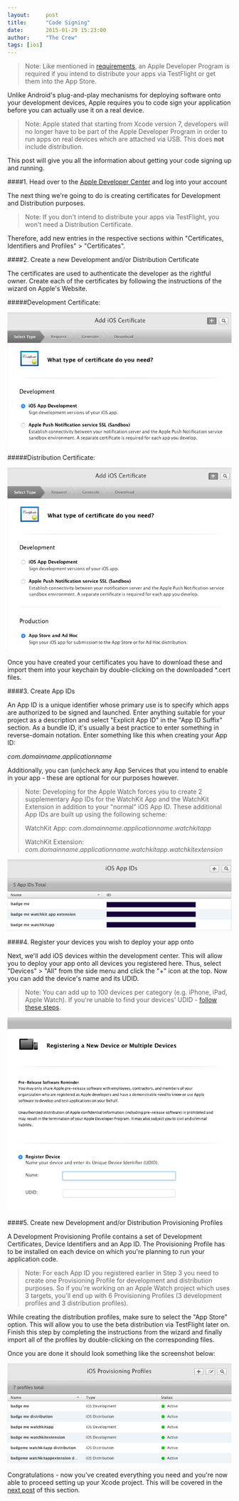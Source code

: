 ```yaml
---
layout:     post
title:      "Code Signing"
date:       2015-01-29 15:23:00
author:     "The Crew"
tags: [ios]
---
```


> Note: Like mentioned in [requirements](http://ciforios.github.io/2015/01/30/Requirements/), an Apple Developer Program is required if you intend to distribute your apps via TestFlight or get them into the App Store.

Unlike Android's plug-and-play mechanisms for deploying software onto your development devices, Apple requires you to code sign your application before you can actually use it on a real device.

> Note: Apple stated that starting from Xcode version 7, developers will no longer have to be part of the Apple Developer Program in order to run apps on real devices which are attached via USB. This does **not** include distribution.

This post will give you all the information about getting your code signing up and running.

####1. Head over to the [Apple Developer Center](https://developer.apple.com/membercenter) and log into your account

The next thing we're going to do is creating certificates for Development and Distribution purposes.

> Note: If you don't intend to distribute your apps via TestFlight, you won't need a Distribution Certificate.

Therefore, add new entries in the respective sections within "Certificates, Identifiers and Profiles" > "Certificates".

####2. Create a new Development and/or Distribution Certificate

The certificates are used to authenticate the developer as the rightful owner. Create each of the certificates by following the instructions of the wizard on Apple's Website.


#####Development Certificate:

![image](/img/development-certificate.png)

#####Distribution Certificate:

![image](/img/distribution-certificate.png)

Once you have created your certificates you have to download these and import them into your keychain by double-clicking on the downloaded *.cert files.

####3. Create App IDs

An App ID is a unique identifier whose primary use is to specify which apps are authorized to be signed and launched.
Enter anything suitable for your project as a description and select "Explicit App ID" in the "App ID Suffix" section. As a bundle ID, it's usually a best practice to enter something in reverse-domain notation. Enter something like this when creating your App ID:

*com*.*domainname*.*applicationname*

Additionally, you can (un)check any App Services that you intend to enable in your app - these are optional for our purposes however.

> Note: Developing for the Apple Watch forces you to create 2 supplementary App IDs for the WatchKit App and the WatchKit Extension in addition to your "normal" iOS App ID. These additional App IDs are built up using the following scheme:
>
> WatchKit App: *com*.*domainname*.*applicationname*.*watchkitapp*
> 
> WatchKit Extension: *com*.*domainname*.*applicationname*.*watchkitapp*.*watchkitextension*

![image](/img/app-ids.png)

####4. Register your devices you wish to deploy your app onto

Next, we'll add iOS devices within the development center. This will allow you to deploy your app onto all devices you registered here. Thus, select "Devices" > "All" from the side menu and click the "+" icon at the top. Now you can add the device's name and its UDID.

> Note: You can add up to 100 devices per category (e.g. iPhone, iPad, Apple Watch). If you're unable to find your devices' UDID - [follow these steps](http://whatsmyudid.com).

![image](/img/register-device.png)

####5. Create new Development and/or Distribution Provisioning Profiles

A Development Provisioning Profile contains a set of Development Certificates, Device Identifiers and an App ID. The Provisioning Profile has to be installed on each device on which you're planning to run your application code.

> Note: For each App ID you registered earlier in Step 3 you need to create one Provisioning Profile for development and distribution purposes. So if you're working on an Apple Watch project which uses 3 targets, you'll end up with 6 Provisioning Profiles (3 development profiles and 3 distribution profiles).

While creating the distribution profiles, make sure to select the "App Store" option. This will allow you to use the beta distribution via TestFlight later on.
Finish this step by completing the instructions from the wizard and finally import all of the profiles by double-clicking on the corresponding files.

Once you are done it should look something like the screenshot below:

![image](/img/provisioning-profiles.png)

Congratulations - now you've created everything you need and you're now able to proceed setting up your Xcode project. This will be covered in the [next post](http://ciforios.github.io/2015/01/28/Setting-Up-Xcode/) of this section.